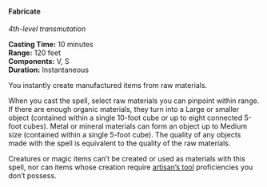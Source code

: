 #### Fabricate
<!-- TODO Check and tag this spell -->
<!-- markdownlint-disable-next-line no-emphasis-as-heading -->
_4th-level transmutation_

**Casting Time:** 10 minutes \
**Range:** 120 feet \
**Components:** V, S \
**Duration:** Instantaneous

You instantly create manufactured items from raw materials.

When you cast the spell, select raw materials you can pinpoint within range.
If there are enough organic materials, they turn into a Large or smaller object (contained within a single 10-foot cube or up to eight connected 5-foot cubes).
Metal or mineral materials can form an object up to Medium size (contained within a single 5-foot cube).
The quality of any objects made with the spell is equivalent to the quality of the raw materials.

Creatures or magic items can’t be created or used as materials with this spell, nor can items whose creation require [artisan’s tool](#Tools_tools) proficiencies you don’t possess.
